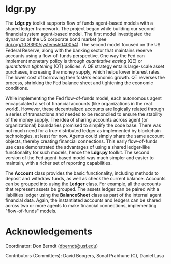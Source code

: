 # ldgr.py
The <b>Ldgr.py</b> toolkit supports flow of funds agent-based models with a shared ledger framework. The project began while building our second financial system agent-based model. The first model investigated the dynamics of the US corporate bond market (see <a href="https://doi.org/10.3390/systems5040054">doi.org/10.3390/systems5040054</a>). The second model focused on the US Federal Reserve, along with the banking sector that maintains reserve accounts using a flow-of-funds perspective. One way the Fed can implement monetary policy is through <i>quantitative easing</i> (QE) or <i>quantitative tightening</i> (QT) policies. A QE strategy entails large-scale asset purchases, increasing the money supply, which helps lower interest rates. The lower cost of borrowing then fosters economic growth. QT reverses the process, shrinking the Fed balance sheet and tightening the economic conditions.

While implementing the Fed flow-of-funds model, each autonomous agent encapsulated a set of financial accounts (like organizations in the real world).  However, these decentralized accounts are logically related through a series of transactions and needed to be reconciled to ensure the stability of the money supply. The idea of sharing accounts across agent (or organizational) boundaries promised to simplify the code base.  There was not much need for a true distributed ledger as implemented by blockchain technologies, at least for now. Agents could simply share the same account objects, thereby creating financial connections. This early flow-of-funds use case demonstrated the advantages of using a shared ledger-like functionality for such models, hence the <b>Ldgr.py</b> toolkit. The second version of the Fed agent-based model was much simpler and easier to maintain, with a richer set of reporting capabilities.

The <b>Account</b> class provides the basic functionality, including methods to deposit and withdraw funds, as well as check the current balance. Accounts can be grouped into using the <b>Ledger</b> class. For example, all the accounts that represent assets be grouped. The assets ledger can be paired with a liabilities ledger using the <b>BalanceSheet</b> class as part of the internal agent financial data. Again, the instantiated accounts and ledgers can be shared across two or more agents to make financial connections, implementing "flow-of-funds" models.

<h1>Acknowledgements</h1>

Coordinator: Don Berndt (<a href="mailto:dberndt@usf.edu">dberndt@usf.edu</a>)

Contributors (Committers): David Boogers, Sonal Prabhune (C), Daniel Lasa

